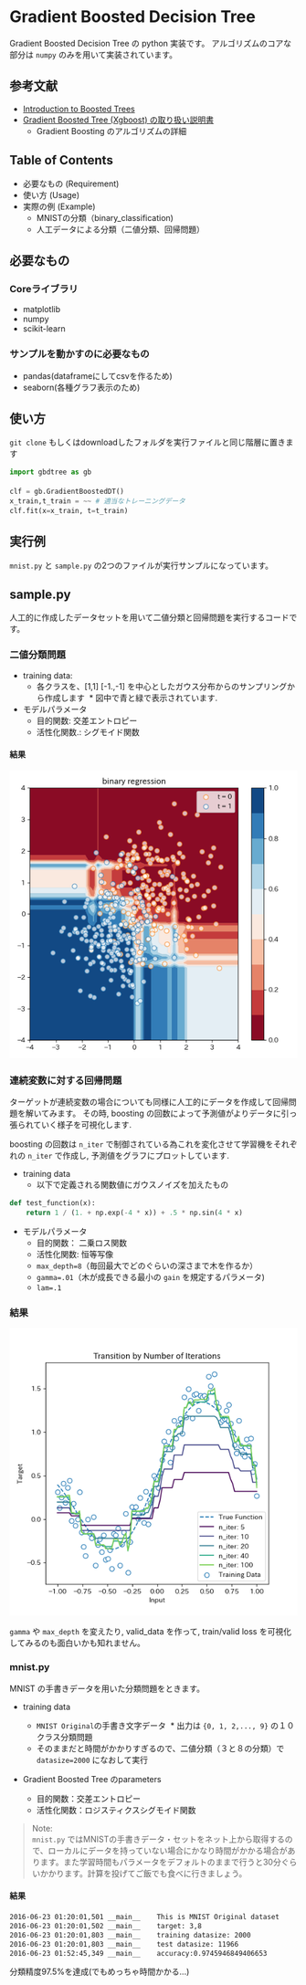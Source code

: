 # Gradient Boosted Decision Tree

Gradient Boosted Decision Tree の python 実装です。
アルゴリズムのコアな部分は `numpy` のみを用いて実装されています。

## 参考文献

* [Introduction to Boosted Trees](http://xgboost.readthedocs.io/en/latest/model.html)
* [Gradient Boosted Tree (Xgboost) の取り扱い説明書](http://qiita.com/nykergoto/items/7922a8a3c1a7b622b935)
  * Gradient Boosting のアルゴリズムの詳細

## Table of Contents

* 必要なもの (Requirement)
* 使い方 (Usage)
* 実際の例 (Example)
  * MNISTの分類（binary_classification)
  * 人工データによる分類（二値分類、回帰問題）

## 必要なもの

### Coreライブラリ

* matplotlib
* numpy
* scikit-learn

### サンプルを動かすのに必要なもの

* pandas(dataframeにしてcsvを作るため)
* seaborn(各種グラフ表示のため)

## 使い方

`git clone` もしくはdownloadしたフォルダを実行ファイルと同じ階層に置きます

```python
import gbdtree as gb

clf = gb.GradientBoostedDT()
x_train,t_train = ~~ # 適当なトレーニングデータ
clf.fit(x=x_train, t=t_train)
```

## 実行例

`mnist.py` と `sample.py` の2つのファイルが実行サンプルになっています。

## sample.py

人工的に作成したデータセットを用いて二値分類と回帰問題を実行するコードです。

### 二値分類問題

* training data:
  * 各クラスを、[1,1] [-1.,-1] を中心としたガウス分布からのサンプリングから作成します
  * 図中で青と緑で表示されています.
* モデルパラメータ
  * 目的関数: 交差エントロピー
  * 活性化関数.: シグモイド関数

#### 結果

![二値分類の時の実験結果](experiment_figures/binary_classification.png)

### 連続変数に対する回帰問題

ターゲットが連続変数の場合についても同様に人工的にデータを作成して回帰問題を解いてみます。
その時, boosting の回数によって予測値がよりデータに引っ張られていく様子を可視化します.

boosting の回数は `n_iter` で制御されている為これを変化させて学習機をそれぞれの `n_iter` で作成し, 予測値をグラフにプロットしています.

* training data
    * 以下で定義される関数値にガウスノイズを加えたもの

```python
def test_function(x):
    return 1 / (1. + np.exp(-4 * x)) + .5 * np.sin(4 * x)
```

* モデルパラメータ
  * 目的関数： 二乗ロス関数
  * 活性化関数: 恒等写像
  * `max_depth=8`（毎回最大でどのぐらいの深さまで木を作るか）
  * `gamma=.01`（木が成長できる最小の `gain` を規定するパラメータ)
  * `lam=.1`

### 結果

![連続変数に対する回帰問題の実験結果](experiment_figures/regression.png)

`gamma` や `max_depth` を変えたり, valid_data を作って, train/valid loss を可視化してみるのも面白いかも知れません。

### mnist.py

MNIST の手書きデータを用いた分類問題をときます。

* training data
  * `MNIST Original`の手書き文字データ
  * 出力は `{0, 1, 2,..., 9}` の１０クラス分類問題
  * そのままだと時間がかかりすぎるので、二値分類（３と８の分類）で `datasize=2000` になおして実行

* Gradient Boosted Tree のparameters
  * 目的関数：交差エントロピー
  * 活性化関数：ロジスティクスシグモイド関数

> Note:  
> `mnist.py` ではMNISTの手書きデータ・セットをネット上から取得するので、ローカルにデータを持っていない場合にかなり時間がかかる場合があります。また学習時間もパラメータをデフォルトのままで行うと30分ぐらいかかります。計算を投げてご飯でも食べに行きましょう。

#### 結果

```
2016-06-23 01:20:01,501	__main__	This is MNIST Original dataset
2016-06-23 01:20:01,502	__main__	target: 3,8
2016-06-23 01:20:01,803	__main__	training datasize: 2000
2016-06-23 01:20:01,803	__main__	test datasize: 11966
2016-06-23 01:52:45,349	__main__	accuracy:0.9745946849406653
```

分類精度97.5%を達成(でもめっちゃ時間かかる...)
